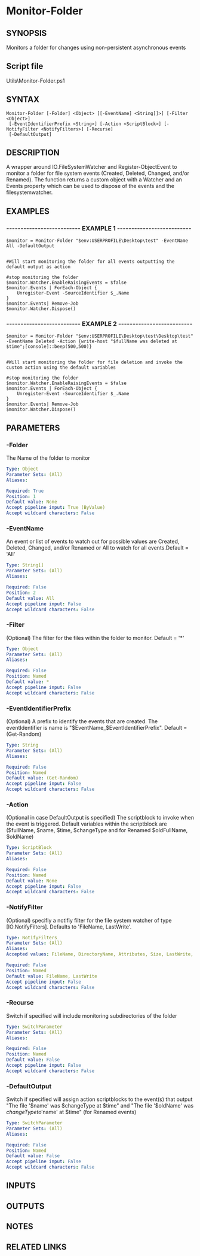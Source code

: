 # Monitor-Folder

## SYNOPSIS
Monitors a folder for changes using non-persistent asynchronous events

## Script file
Utils\Monitor-Folder.ps1

## SYNTAX

```
Monitor-Folder [-Folder] <Object> [[-EventName] <String[]>] [-Filter <Object>]
 [-EventIdentifierPrefix <String>] [-Action <ScriptBlock>] [-NotifyFilter <NotifyFilters>] [-Recurse]
 [-DefaultOutput]
```

## DESCRIPTION
A wrapper around IO.FileSystemWatcher and Register-ObjectEvent to monitor a folder for file system events (Created, Deleted, Changed, and/or Renamed).
The function returns a custom object with a Watcher and an Events property which can be used to dispose of the events and the filesystemwatcher.

## EXAMPLES

### -------------------------- EXAMPLE 1 --------------------------
```
$monitor = Monitor-Folder "$env:USERPROFILE\Desktop\test" -EventName All -DefaultOutput


#Will start monitoring the folder for all events outputting the default output as action

#stop monitoring the folder
$monitor.Watcher.EnableRaisingEvents = $false
$monitor.Events | ForEach-Object {
    Unregister-Event -SourceIdentifier $_.Name
}
$monitor.Events| Remove-Job
$monitor.Watcher.Dispose()
```
### -------------------------- EXAMPLE 2 --------------------------
```
$monitor = Monitor-Folder "$env:USERPROFILE\Desktop\test\Desktop\test" -EventName Deleted -Action {write-host "$fullName was deleted at $time";[console]::beep(500,500)}


#Will start monitoring the folder for file deletion and invoke the custom action using the default variables

#stop monitoring the folder
$monitor.Watcher.EnableRaisingEvents = $false
$monitor.Events | ForEach-Object {
    Unregister-Event -SourceIdentifier $_.Name
}
$monitor.Events| Remove-Job
$monitor.Watcher.Dispose()
```
## PARAMETERS

### -Folder
The Name of the folder to monitor

```yaml
Type: Object
Parameter Sets: (All)
Aliases: 

Required: True
Position: 1
Default value: None
Accept pipeline input: True (ByValue)
Accept wildcard characters: False
```

### -EventName
An event or list of events to watch out for possible values are Created, Deleted, Changed, and/or Renamed or All to watch for all events.Default = 'All'

```yaml
Type: String[]
Parameter Sets: (All)
Aliases: 

Required: False
Position: 2
Default value: All
Accept pipeline input: False
Accept wildcard characters: False
```

### -Filter
(Optional) The filter for the files within the folder to monitor.
Default = '*'

```yaml
Type: Object
Parameter Sets: (All)
Aliases: 

Required: False
Position: Named
Default value: *
Accept pipeline input: False
Accept wildcard characters: False
```

### -EventIdentifierPrefix
(Optional) A prefix to identify the events that are created.
The eventIdentifier is name is "$EventName_$EventIdentifierPrefix".
Default = (Get-Random)

```yaml
Type: String
Parameter Sets: (All)
Aliases: 

Required: False
Position: Named
Default value: (Get-Random)
Accept pipeline input: False
Accept wildcard characters: False
```

### -Action
(Optional in case DefaultOutput is specified) The scriptblock to invoke when the event is triggered.
Default variables within the scriptblock are ($fullName, $name, $time, $changeType and for Renamed $oldFullName, $oldName)

```yaml
Type: ScriptBlock
Parameter Sets: (All)
Aliases: 

Required: False
Position: Named
Default value: None
Accept pipeline input: False
Accept wildcard characters: False
```

### -NotifyFilter
(Optional) specifiy a notifiy filter for the file system watcher of type \[IO.NotifyFilters\].
Defaults to 'FileName, LastWrite'.

```yaml
Type: NotifyFilters
Parameter Sets: (All)
Aliases: 
Accepted values: FileName, DirectoryName, Attributes, Size, LastWrite, LastAccess, CreationTime, Security

Required: False
Position: Named
Default value: FileName, LastWrite
Accept pipeline input: False
Accept wildcard characters: False
```

### -Recurse
Switch if specified will include monitoring subdirectories of the folder

```yaml
Type: SwitchParameter
Parameter Sets: (All)
Aliases: 

Required: False
Position: Named
Default value: False
Accept pipeline input: False
Accept wildcard characters: False
```

### -DefaultOutput
Switch if specified will assign action scriptblocks to the event(s) that output "The file '$name' was $changeType at $time" and "The file '$oldName' was $changeType to '$name' at $time" (for Renamed events)

```yaml
Type: SwitchParameter
Parameter Sets: (All)
Aliases: 

Required: False
Position: Named
Default value: False
Accept pipeline input: False
Accept wildcard characters: False
```

## INPUTS

## OUTPUTS

## NOTES

## RELATED LINKS





